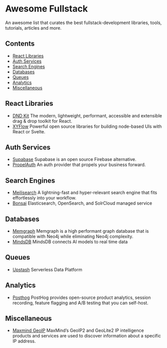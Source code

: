# Awesome Fullstack
An awesome list that curates the best fullstack-development libraries, tools, tutorials, articles and more.

## Contents
- [React Libraries](#react-libraies)
- [Auth Services](#auth-services)
- [Search Engines](#search-engines)
- [Databases](#databases)
- [Queues](#queues)
- [Analytics](#analytics)
- [Miscellaneous](#miscellaneous)

## React Libraries

- [DND Kit](https://github.com/clauderic/dnd-kit) The modern, lightweight, performant, accessible and extensible drag & drop toolkit for React.
- [XYFlow](https://github.com/xyflow/xyflow) Powerful open source libraries for building node-based UIs with React or Svelte.

## Auth Services

- [Supabase](https://supabase.com/) Supabase is an open source Firebase alternative.
- [PropelAuth](https://www.propelauth.com/) An auth provider that propels your business forward.

## Search Engines

- [Meilisearch](https://www.meilisearch.com/) A lightning-fast and hyper-relevant search engine that fits effortlessly into your workflow.
- [Bonsai](https://bonsai.io/) Elasticsearch, OpenSearch, and SolrCloud managed service

## Databases

- [Memgraph](https://memgraph.com/) Memgraph is a high performant graph database that is compatible with Neo4j while eliminating Neo4j complexity.
- [MindsDB](https://github.com/mindsdb/mindsdb) MindsDB connects AI models to real time data

## Queues
- [Upstash](https://upstash.com/) Serverless Data Platform

## Analytics
- [Posthog](https://github.com/PostHog/posthog) PostHog provides open-source product analytics, session recording, feature flagging and A/B testing that you can self-host.

## Miscellaneous
- [Maxmind GeoIP](https://dev.maxmind.com/geoip) MaxMind’s GeoIP2 and GeoLite2 IP intelligence products and services are used to discover information about a specific IP address.
